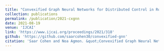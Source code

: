 ```yaml
---
title: "Convexified Graph Neural Networks for Distributed Control in Robotic Swarms"
collection: publications
permalink: /publication/2021-cxgnn
date: 2021-08-19
venue: 'IJCAI'
link: 'https://www.ijcai.org/proceedings/2021/318'
github: 'https://github.com/saarcohen30/convexified-gnn'
citation: 'Saar Cohen and Noa Agmon. &quot;Convexified Graph Neural Networks for Distributed Control in Robotic Swarms.&quot; <i>In IJCAI 2021: Proceedings of the international Joint Conference on Artificial Intelligence</i>, 2021.'
---
```

